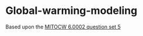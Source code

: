 # Global-warming-modeling

Based upon the [MITOCW 6.0002 question set 5](https://github.com/UttuG/Global-warming-modeling/edit/main/MIT6_0002F16_ProblemSet5.pdf)
